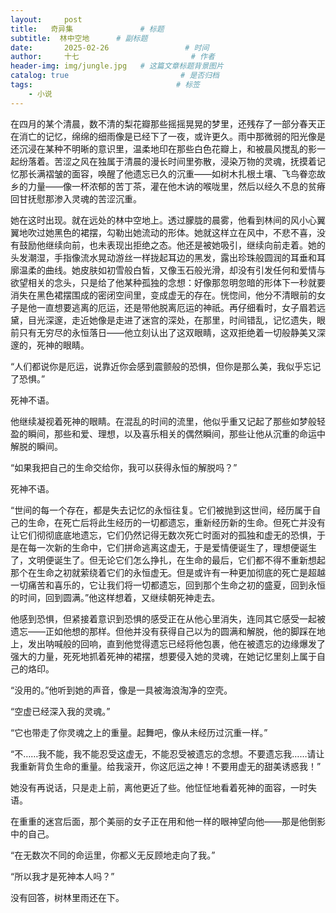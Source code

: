 ```yaml
---
layout:     post                       
title:   奇异集               # 标题
subtitle:  林中空地      # 副标题
date:       2025-02-26                 # 时间
author:     十七                         # 作者
header-img: img/jungle.jpg   # 这篇文章标题背景图片
catalog: true                         # 是否归档
tags:                                # 标签
    - 小说
---
```

在四月的某个清晨，数不清的梨花瓣那些摇摇晃晃的梦里，还残存了一部分春天正在消亡的记忆，绵绵的细雨像是已经下了一夜，或许更久。雨中那微弱的阳光像是还沉浸在某种不明晰的意识里，温柔地印在那些白色花瓣上，和被晨风搅乱的影一起纷落着。苦涩之风在独属于清晨的漫长时间里弥散，浸染万物的灵魂，抚摸着记忆那长满褶皱的面容，唤醒了他遗忘已久的沉重——如树木扎根土壤、飞鸟眷恋故乡的力量——像一杯浓郁的苦丁茶，灌在他木讷的喉咙里，然后以经久不息的贫瘠回甘抚慰那渗入灵魂的苦涩沉重。

她在这时出现。就在远处的林中空地上。透过朦胧的晨雾，他看到林间的风小心翼翼地吹过她黑色的裙摆，勾勒出她流动的形体。她就这样立在风中，不悲不喜，没有鼓励他继续向前，也未表现出拒绝之态。他还是被她吸引，继续向前走着。她的头发潮湿，手指像流水晃动游丝一样拢起耳边的黑发，露出珍珠般圆润的耳垂和耳廓温柔的曲线。她皮肤如初雪般白皙，又像玉石般光滑，却没有引发任何和爱情与欲望相关的念头，只是给了他某种孤独的念想：好像那忽明忽暗的形体下一秒就要消失在黑色裙摆围成的密闭空间里，变成虚无的存在。恍惚间，他分不清眼前的女子是他一直想要逃离的厄运，还是带他脱离厄运的神祇。再仔细看时，女子眉若远黛，目光深邃，走近她像是走进了迷宫的深处，在那里，时间错乱，记忆遗失，眼前只有无穷尽的永恒落日——他立刻认出了这双眼睛，这双拒绝着一切般静美又深邃的，死神的眼睛。

“人们都说你是厄运，说靠近你会感到震颤般的恐惧，但你是那么美，我似乎忘记了恐惧。”

死神不语。

他继续凝视着死神的眼睛。在混乱的时间的流里，他似乎重又记起了那些如梦般轻盈的瞬间，那些和爱、理想，以及喜乐相关的偶然瞬间，那些让他从沉重的命运中解脱的瞬间。

“如果我把自己的生命交给你，我可以获得永恒的解脱吗？”

死神不语。

“世间的每一个存在，都是失去记忆的永恒往复。它们被抛到这世间，经历属于自己的生命，在死亡后将此生经历的一切都遗忘，重新经历新的生命。但死亡并没有让它们彻彻底底地遗忘，它们仍然记得无数次死亡时面对的孤独和虚无的恐惧，于是在每一次新的生命中，它们拼命逃离这虚无，于是爱情便诞生了，理想便诞生了，文明便诞生了。但无论它们怎么挣扎，在生命的最后，它们都不得不重新想起那个在生命之初就萦绕着它们的永恒虚无。但是或许有一种更加彻底的死亡是超越一切痛苦和喜乐的，它让我们将一切都遗忘，回到那个生命之初的盛夏，回到永恒的时间，回到圆满。”他这样想着，又继续朝死神走去。

他感到恐惧，但紧接着意识到恐惧的感受正在从他心里消失，连同其它感受一起被遗忘——正如他想的那样。但他并没有获得自己以为的圆满和解脱，他的脚踩在地上，发出呐喊般的回响，直到他觉得遗忘已经将他包裹，他在被遗忘的边缘爆发了强大的力量，死死地抓着死神的裙摆，想要侵入她的灵魂，在她记忆里刻上属于自己的烙印。

“没用的。”他听到她的声音，像是一具被海浪淘净的空壳。

“空虚已经深入我的灵魂。”

“它也带走了你灵魂之上的重量。起舞吧，像从未经历过沉重一样。”

“不……我不能，我不能忍受这虚无，不能忍受被遗忘的念想。不要遗忘我……请让我重新背负生命的重量。给我滚开，你这厄运之神！不要用虚无的甜美诱惑我！”

她没有再说话，只是走上前，离他更近了些。他怔怔地看着死神的面容，一时失语。

在重重的迷宫后面，那个美丽的女子正在用和他一样的眼神望向他——那是他倒影中的自己。

“在无数次不同的命运里，你都义无反顾地走向了我。”

“所以我才是死神本人吗？”

没有回答，树林里雨还在下。
